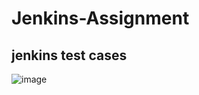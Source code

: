 # Jenkins-Assignment

## jenkins test cases
![image](https://user-images.githubusercontent.com/89973264/138827677-b9a625bf-fecc-44b4-911e-458e1d2b1e85.png)

